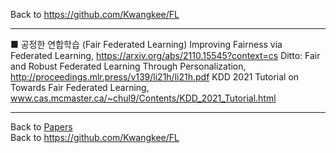Back to https://github.com/Kwangkee/FL
***


■ 공정한 연합학습 (Fair Federated Learning)
Improving Fairness via Federated Learning, https://arxiv.org/abs/2110.15545?context=cs
Ditto: Fair and Robust Federated Learning Through Personalization, http://proceedings.mlr.press/v139/li21h/li21h.pdf
KDD 2021 Tutorial on Towards Fair Federated Learning, www.cas.mcmaster.ca/~chul9/Contents/KDD_2021_Tutorial.html


***
Back to [Papers](#papers)  
Back to https://github.com/Kwangkee/FL
